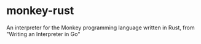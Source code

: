 # monkey-rust
An interpreter for the Monkey programming language written in Rust, from "Writing an Interpreter in Go"
